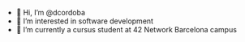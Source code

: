 - 👋 Hi, I’m @dcordoba
- 👀 I’m interested in software development
- 🌱 I’m currently a cursus student at 42 Network Barcelona campus

<!---
dcordoban/dcordoban is a ✨ special ✨ repository because its `README.md` (this file) appears on your GitHub profile.
You can click the Preview link to take a look at your changes.
--->
